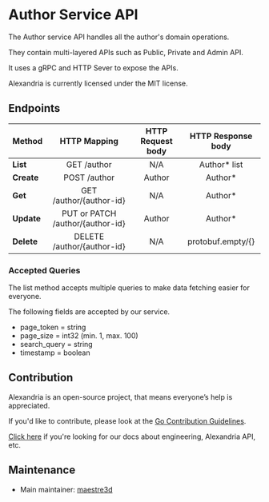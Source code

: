 # Author Service API
The Author service API handles all the author's domain operations.

They contain multi-layered APIs such as Public, Private and Admin API. 

It uses a gRPC and HTTP Sever to expose the APIs.

Alexandria is currently licensed under the MIT license.

## Endpoints
| Method     |     HTTP Mapping                    |  HTTP Request body |  HTTP Response body    |
|------------|:-----------------------------------:|:------------------:|:----------------------:|
| **List**   |  GET /author                        |   N/A              |   Author* list         |
| **Create** |  POST /author                       |   Author           |   Author*              |
| **Get**    |  GET /author/{author-id}            |   N/A              |   Author*              |
| **Update** |  PUT or PATCH /author/{author-id}   |   Author           |   Author*              |
| **Delete** |  DELETE /author/{author-id}         |   N/A              |   protobuf.empty/{}    |

### Accepted Queries
The list method accepts multiple queries to make data fetching easier for everyone.

The following fields are accepted by our service.
- page_token = string
- page_size = int32 (min. 1, max. 100)
- search_query = string
- timestamp = boolean

## Contribution
Alexandria is an open-source project, that means everyone’s help is appreciated.

If you'd like to contribute, please look at the [Go Contribution Guidelines](https://github.com/maestre3d/alexandria/tree/master/docs/GO_CONTRIBUTION.md).

[Click here](https://github.com/maestre3d/alexandria/tree/master/docs) if you're looking for our docs about engineering, Alexandria API, etc.

## Maintenance
- Main maintainer: [maestre3d](https://github.com/maestre3d)
